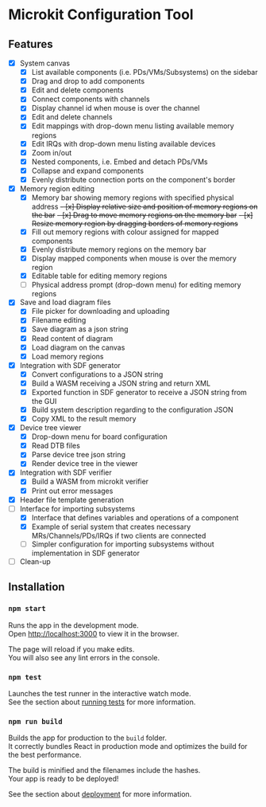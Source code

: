 # Microkit Configuration Tool

## Features

- [x] System canvas
  - [x] List available components (i.e. PDs/VMs/Subsystems) on the sidebar
  - [x] Drag and drop to add components 
  - [x] Edit and delete components
  - [x] Connect components with channels
  - [x] Display channel id when mouse is over the channel
  - [x] Edit and delete channels
  - [x] Edit mappings with drop-down menu listing available memory regions
  - [x] Edit IRQs with drop-down menu listing available devices
  - [x] Zoom in/out
  - [x] Nested components, i.e. Embed and detach PDs/VMs
  - [x] Collapse and expand components
  - [x] Evenly distribute connection ports on the component's border
- [x] Memory region editing
  - [x] Memory bar showing memory regions with specified physical address
  ~~- [x] Display relative size and position of memory regions on the bar~~
  ~~- [x] Drag to move memory regions on the memory bar~~
  ~~- [x] Resize memory region by dragging borders of memory regions~~
  - [x] Fill out memory regions with colour assigned for mapped components
  - [x] Evenly distribute memory regions on the memory bar
  - [x] Display mapped components when mouse is over the memory region
  - [x] Editable table for editing memory regions
  - [ ] Physical address prompt (drop-down menu) for editing memory regions
- [x] Save and load diagram files
  - [x] File picker for downloading and uploading
  - [x] Filename editing
  - [x] Save diagram as a json string
  - [x] Read content of diagram
  - [x] Load diagram on the canvas
  - [x] Load memory regions
- [x] Integration with SDF generator
  - [x] Convert configurations to a JSON string
  - [x] Build a WASM receiving a JSON string and return XML
  - [x] Exported function in SDF generator to receive a JSON string from the GUI
  - [x] Build system description regarding to the configuration JSON
  - [x] Copy XML to the result memory
- [x] Device tree viewer
  - [x] Drop-down menu for board configuration
  - [x] Read DTB files
  - [x] Parse device tree json string
  - [x] Render device tree in the viewer
- [x] Integration with SDF verifier
  - [x] Build a WASM from microkit verifier
  - [x] Print out error messages
- [x] Header file template generation
- [ ] Interface for importing subsystems
  - [x] Interface that defines variables and operations of a component
  - [x] Example of serial system that creates necessary MRs/Channels/PDs/IRQs if two clients are connected
  - [ ] Simpler configuration for importing subsystems without implementation in SDF generator
- [ ] Clean-up

## Installation

### `npm start`

Runs the app in the development mode.\
Open [http://localhost:3000](http://localhost:3000) to view it in the browser.

The page will reload if you make edits.\
You will also see any lint errors in the console.

### `npm test`

Launches the test runner in the interactive watch mode.\
See the section about [running tests](https://facebook.github.io/create-react-app/docs/running-tests) for more information.

### `npm run build`

Builds the app for production to the `build` folder.\
It correctly bundles React in production mode and optimizes the build for the best performance.

The build is minified and the filenames include the hashes.\
Your app is ready to be deployed!

See the section about [deployment](https://facebook.github.io/create-react-app/docs/deployment) for more information.

